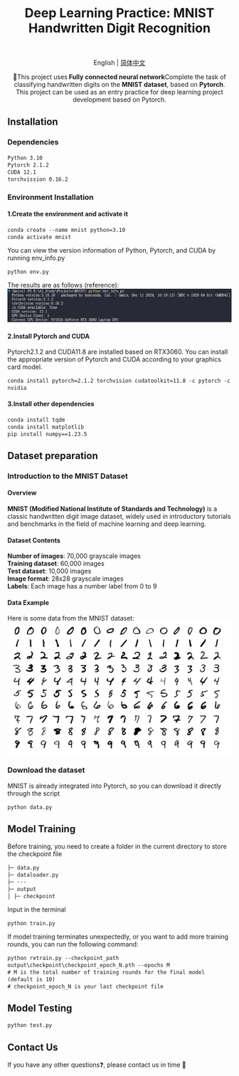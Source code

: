 <p align="center">
    <h1 align="center">Deep Learning Practice: MNIST Handwritten Digit Recognition</h1>
</p>


<br>
<div align="center">

English | [简体中文](README_CN.md)

</div>

<p align="center">
    🌟This project uses<strong> Fully connected neural network</strong>Complete the task of classifying handwritten digits on the <strong>MNIST dataset</strong>, based on <strong>Pytorch</strong>. This project can be used as an entry practice for deep learning project development based on Pytorch.
</p>

## Installation

### Dependencies

```
Python 3.10
Pytorch 2.1.2
CUDA 12.1
torchvission 0.16.2
```

### Environment Installation

#### 1.Create the environment and activate it

```
conda create --name mnist python=3.10
conda activate mnist
```

You can view the version information of Python, Pytorch, and CUDA by running env_info.py

```
python env.py
```

The results are as follows (reference):
![image](https://github.com/ZhigangHe-hust/Deep-Learning-MNIST/blob/main/figs/fig2.png)

#### 2.Install Pytorch and CUDA

Pytorch2.1.2 and CUDA11.8 are installed based on RTX3060. You can install the appropriate version of Pytorch and CUDA according to your graphics card model.

```
conda install pytorch=2.1.2 torchvision cudatoolkit=11.8 -c pytorch -c nvidia
```

#### 3.Install other dependencies

```
conda install tqdm
conda install matplotlib
pip install numpy==1.23.5
```

## Dataset preparation

### Introduction to the MNIST Dataset

#### Overview

**MNIST (Modified National Institute of Standards and Technology)** is a classic handwritten digit image dataset, widely used in introductory tutorials and benchmarks in the field of machine learning and deep learning.

#### Dataset Contents

**Number of images**: 70,000 grayscale images <br>
**Training dataset**: 60,000 images <br>
**Test dataset**: 10,000 images <br>
**Image format**: 28x28 grayscale images <br>
**Labels**: Each image has a number label from 0 to 9 <br>

#### Data Example

Here is some data from the MNIST dataset:
![image](https://github.com/ZhigangHe-hust/Deep-Learning-MNIST/blob/main/figs/fig1.png)

### Download the dataset

MNIST is already integrated into Pytorch, so you can download it directly through the script

```
python data.py
```

## Model Training

Before training, you need to create a folder in the current directory to store the checkpoint file

```
├─ data.py
├─ dataloader.py
├─ ···
├─ output
│ ├─ checkpoint
```
Input in the terminal
```
python train.py
```

If model training terminates unexpectedly, or you want to add more training rounds, you can run the following command:

```
python retrain.py --checkpoint_path output\checkpoint\checkpoint_epoch_N.pth --epochs M
# M is the total number of training rounds for the final model (default is 10)
# checkpoint_epoch_N is your last checkpoint file
```

## Model Testing

```
python test.py
```

## Contact Us

If you have any other questions❓, please contact us in time 👬
